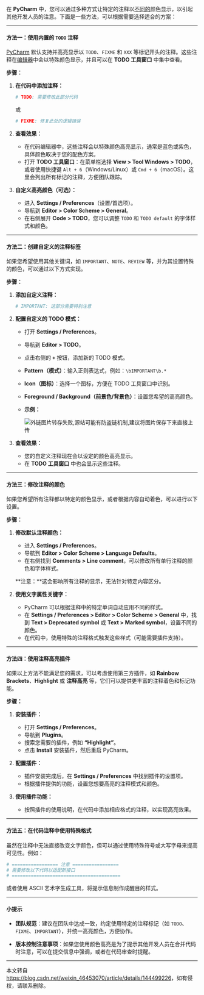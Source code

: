  

在 **PyCharm** 中，您可以通过多种方式让特定的注释以[不同的](https://so.csdn.net/so/search?q=%E4%B8%8D%E5%90%8C%E7%9A%84&spm=1001.2101.3001.7020)颜色显示，以引起其他开发人员的注意。下面是一些方法，可以根据需要选择适合的方案：

* * *

#### **方法一：使用内置的 `TODO` 注释**

[PyCharm](https://so.csdn.net/so/search?q=PyCharm&spm=1001.2101.3001.7020) 默认支持并高亮显示以 `TODO`、`FIXME` 和 `XXX` 等标记开头的注释。这些注释在[编辑器](https://so.csdn.net/so/search?q=%E7%BC%96%E8%BE%91%E5%99%A8&spm=1001.2101.3001.7020)中会以特殊颜色显示，并且可以在 **TODO 工具窗口** 中集中查看。

**步骤：**

1.  **在代码中添加注释：**
    
    ```python
    # TODO: 需要修改此部分代码
    ```
    
    或
    
    ```python
    # FIXME: 修复此处的逻辑错误
    ```
    
2.  **查看效果：**
    
    *   在代码编辑器中，这些注释会以特殊颜色高亮显示，通常是蓝色或紫色，具体颜色取决于您的配色方案。
    *   打开 **TODO 工具窗口**：在菜单栏选择 **View > Tool Windows > TODO**，或者使用快捷键 `Alt + 6`（Windows/Linux）或 `Cmd + 6`（macOS）。这里会列出所有标记的注释，方便团队跟踪。
3.  **自定义高亮颜色（可选）：**
    
    *   进入 **Settings / Preferences**（设置/首选项）。
    *   导航到 **Editor > Color Scheme > General**。
    *   在右侧展开 **Code > TODO**，您可以调整 `TODO` 和 `TODO default` 的字体样式和颜色。

* * *

#### **方法二：创建自定义的注释标签**

如果您希望使用其他关键词，如 `IMPORTANT`、`NOTE`、`REVIEW` 等，并为其设置特殊的颜色，可以通过以下方式实现。

**步骤：**

1.  **添加自定义注释：**
    
    ```python
    # IMPORTANT: 这部分需要特别注意
    ```
    
2.  **配置自定义的 TODO 模式：**
    
    *   打开 **Settings / Preferences**。
        
    *   导航到 **Editor > TODO**。
        
    *   点击右侧的 **`+`** 按钮，添加新的 TODO 模式。
        
    *   **Pattern（模式）**：输入正则表达式，例如：`\bIMPORTANT\b.*`
        
    *   **Icon（图标）**：选择一个图标，方便在 TODO 工具窗口中识别。
        
    *   **Foreground / Background（前景色/背景色）**：设置您希望的高亮颜色。
        
    *   **示例：**
        
        ![外链图片转存失败,源站可能有防盗链机制,建议将图片保存下来直接上传](https://img-home.csdnimg.cn/images/20230724024159.png?origin_url=https%3A%2F%2Fexample.com%2Fcustom_todo_pattern.png&pos_id=img-vQk60tvM-1734315295550)
        
3.  **查看效果：**
    
    *   您的自定义注释现在会以设定的颜色高亮显示。
    *   在 **TODO 工具窗口** 中也会显示这些注释。

* * *

#### **方法三：修改注释的颜色**

如果您希望所有注释都以特定的颜色显示，或者根据内容自动着色，可以进行以下设置。

**步骤：**

1.  **修改默认注释颜色：**
    
    *   进入 **Settings / Preferences**。
    *   导航到 **Editor > Color Scheme > Language Defaults**。
    *   在右侧找到 **Comments > Line comment**，可以修改所有单行注释的颜色和字体样式。
    
    \*\*注意：\*\*这会影响所有注释的显示，无法针对特定内容区分。
    
2.  **使用文字属性关键字：**
    
    *   PyCharm 可以根据注释中的特定单词自动应用不同的样式。
    *   在 **Settings / Preferences > Editor > Color Scheme > General** 中，找到 **Text > Deprecated symbol** 或 **Text > Marked symbol**，设置不同的颜色。
    *   在代码中，使用特殊的注释格式触发这些样式（可能需要插件支持）。

* * *

#### **方法四：使用注释高亮插件**

如果以上方法不能满足您的需求，可以考虑使用第三方插件，如 **Rainbow Brackets**、**Highlight** 或 **注释高亮** 等，它们可以提供更丰富的注释着色和标记功能。

**步骤：**

1.  **安装插件：**
    
    *   打开 **Settings / Preferences**。
    *   导航到 **Plugins**。
    *   搜索您需要的插件，例如 **“Highlight”**。
    *   点击 **Install** 安装插件，然后重启 PyCharm。
2.  **配置插件：**
    
    *   插件安装完成后，在 **Settings / Preferences** 中找到插件的设置项。
    *   根据插件提供的功能，设置您想要高亮的注释模式和颜色。
3.  **使用插件功能：**
    
    *   按照插件的使用说明，在代码中添加相应格式的注释，以实现高亮效果。

* * *

#### **方法五：在代码注释中使用特殊格式**

虽然在注释中无法直接改变文字颜色，但可以通过使用特殊符号或大写字母来提高可见性。例如：

```python
# ================= 注意 =================
# 需要修改以下代码以适配新接口
# ========================================
```

或者使用 ASCII 艺术字生成工具，将提示信息制作成醒目的样式。

* * *

#### **小提示**

*   **团队规范**：建议在团队中达成一致，约定使用特定的注释标记（如 `TODO`、`FIXME`、`IMPORTANT`），并统一高亮颜色，方便协作。
    
*   **版本控制注意事项**：如果您使用颜色高亮是为了提示其他开发人员在合并代码时注意，可以在提交信息中强调，或者在代码审查时提醒。
    

* * *

本文转自 <https://blog.csdn.net/weixin_46453070/article/details/144499226>，如有侵权，请联系删除。